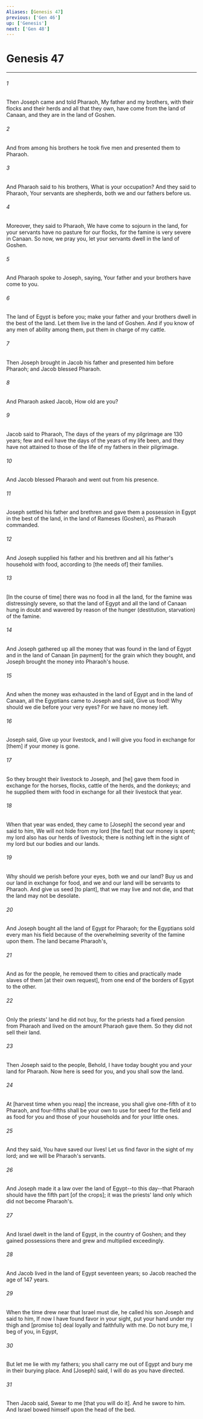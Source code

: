 ```yaml
---
Aliases: [Genesis 47]
previous: ['Gen 46']
up: ['Genesis']
next: ['Gen 48']
---
```

# Genesis 47

***

###### 1 

Then Joseph came and told Pharaoh, My father and my brothers, with their flocks and their herds and all that they own, have come from the land of Canaan, and they are in the land of Goshen. 

###### 2 

And from among his brothers he took five men and presented them to Pharaoh. 

###### 3 

And Pharaoh said to his brothers, What is your occupation? And they said to Pharaoh, Your servants are shepherds, both we and our fathers before us. 

###### 4 

Moreover, they said to Pharaoh, We have come to sojourn in the land, for your servants have no pasture for our flocks, for the famine is very severe in Canaan. So now, we pray you, let your servants dwell in the land of Goshen. 

###### 5 

And Pharaoh spoke to Joseph, saying, Your father and your brothers have come to you. 

###### 6 

The land of Egypt is before you; make your father and your brothers dwell in the best of the land. Let them live in the land of Goshen. And if you know of any men of ability among them, put them in charge of my cattle. 

###### 7 

Then Joseph brought in Jacob his father and presented him before Pharaoh; and Jacob blessed Pharaoh. 

###### 8 

And Pharaoh asked Jacob, How old are you? 

###### 9 

Jacob said to Pharaoh, The days of the years of my pilgrimage are 130 years; few and evil have the days of the years of my life been, and they have not attained to those of the life of my fathers in their pilgrimage. 

###### 10 

And Jacob blessed Pharaoh and went out from his presence. 

###### 11 

Joseph settled his father and brethren and gave them a possession in Egypt in the best of the land, in the land of Rameses (Goshen), as Pharaoh commanded. 

###### 12 

And Joseph supplied his father and his brethren and all his father's household with food, according to [the needs of] their families. 

###### 13 

[In the course of time] there was no food in all the land, for the famine was distressingly severe, so that the land of Egypt and all the land of Canaan hung in doubt and wavered by reason of the hunger (destitution, starvation) of the famine. 

###### 14 

And Joseph gathered up all the money that was found in the land of Egypt and in the land of Canaan [in payment] for the grain which they bought, and Joseph brought the money into Pharaoh's house. 

###### 15 

And when the money was exhausted in the land of Egypt and in the land of Canaan, all the Egyptians came to Joseph and said, Give us food! Why should we die before your very eyes? For we have no money left. 

###### 16 

Joseph said, Give up your livestock, and I will give you food in exchange for [them] if your money is gone. 

###### 17 

So they brought their livestock to Joseph, and [he] gave them food in exchange for the horses, flocks, cattle of the herds, and the donkeys; and he supplied them with food in exchange for all their livestock that year. 

###### 18 

When that year was ended, they came to [Joseph] the second year and said to him, We will not hide from my lord [the fact] that our money is spent; my lord also has our herds of livestock; there is nothing left in the sight of my lord but our bodies and our lands. 

###### 19 

Why should we perish before your eyes, both we and our land? Buy us and our land in exchange for food, and we and our land will be servants to Pharaoh. And give us seed [to plant], that we may live and not die, and that the land may not be desolate. 

###### 20 

And Joseph bought all the land of Egypt for Pharaoh; for the Egyptians sold every man his field because of the overwhelming severity of the famine upon them. The land became Pharaoh's, 

###### 21 

And as for the people, he removed them to cities and practically made slaves of them [at their own request], from one end of the borders of Egypt to the other. 

###### 22 

Only the priests' land he did not buy, for the priests had a fixed pension from Pharaoh and lived on the amount Pharaoh gave them. So they did not sell their land. 

###### 23 

Then Joseph said to the people, Behold, I have today bought you and your land for Pharaoh. Now here is seed for you, and you shall sow the land. 

###### 24 

At [harvest time when you reap] the increase, you shall give one-fifth of it to Pharaoh, and four-fifths shall be your own to use for seed for the field and as food for you and those of your households and for your little ones. 

###### 25 

And they said, You have saved our lives! Let us find favor in the sight of my lord; and we will be Pharaoh's servants. 

###### 26 

And Joseph made it a law over the land of Egypt--to this day--that Pharaoh should have the fifth part [of the crops]; it was the priests' land only which did not become Pharaoh's. 

###### 27 

And Israel dwelt in the land of Egypt, in the country of Goshen; and they gained possessions there and grew and multiplied exceedingly. 

###### 28 

And Jacob lived in the land of Egypt seventeen years; so Jacob reached the age of 147 years. 

###### 29 

When the time drew near that Israel must die, he called his son Joseph and said to him, If now I have found favor in your sight, put your hand under my thigh and [promise to] deal loyally and faithfully with me. Do not bury me, I beg of you, in Egypt, 

###### 30 

But let me lie with my fathers; you shall carry me out of Egypt and bury me in their burying place. And [Joseph] said, I will do as you have directed. 

###### 31 

Then Jacob said, Swear to me [that you will do it]. And he swore to him. And Israel bowed himself upon the head of the bed.

